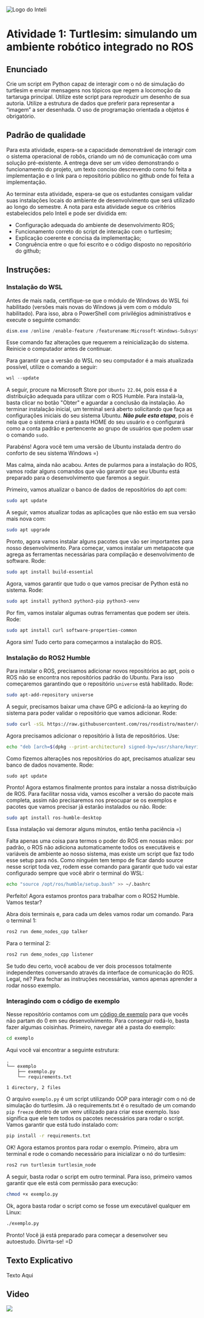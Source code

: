 <img src="../assets/logo-inteli.png" alt="Logo do Inteli"/>

# Atividade 1: Turtlesim: simulando um ambiente robótico integrado no ROS

## Enunciado

Crie um script em Python capaz de interagir com o nó de simulação do turtlesim e enviar mensagens nos tópicos que regem a locomoção da tartaruga principal. Utilize este script para reproduzir um desenho de sua autoria. Utilize a estrutura de dados que preferir para representar a “imagem” a ser desenhada. O uso de programação orientada a objetos é obrigatório.

## Padrão de qualidade

Para esta atividade, espera-se a capacidade demonstrável de interagir com o sistema operacional de robôs, criando um nó de comunicação com uma solução pré-existente. A entrega deve ser um vídeo demonstrando o funcionamento do projeto, um texto conciso descrevendo como foi feita a implementação e o link para o repositório público no github onde foi feita a implementação.

Ao terminar esta atividade, espera-se que os estudantes consigam validar suas instalações locais do ambiente de desenvolvimento que será utilizado ao longo do semestre. A nota para esta atividade segue os critérios estabelecidos pelo Inteli e pode ser dividida em: 
- Configuração adequada do ambiente de desenvolvimento ROS;
- Funcionamento correto do script de interação com o turtlesim;
- Explicação coerente e concisa da implementação;
- Congruência entre o que foi escrito e o código disposto no repositório do github;

## Instruções:

### Instalação do WSL

Antes de mais nada, certifique-se que o módulo de Windows do WSL foi habilitado (versões mais novas do Windows já vem com o módulo habilitado). Para isso, abra o PowerShell com privilégios administrativos e execute o seguinte comando:

```powershell
dism.exe /online /enable-feature /featurename:Microsoft-Windows-Subsystem-Linux /all /norestart
```

Esse comando faz alterações que requerem a reinicialização do sistema. Reinicie o computador antes de continuar.

Para garantir que a versão do WSL no seu computador é a mais atualizada possível, utilize o comando a seguir:
```powershell
wsl --update
```

A seguir, procure na Microsoft Store por `Ubuntu 22.04`, pois essa é a distribuição adequada para utilizar com o ROS Humble. Para instalá-la, basta clicar no botão "Obter" e aguardar a conclusão da instalação. Ao terminar instalação inicial, um terminal será aberto solicitando que faça as configurações iniciais do seu sistema Ubuntu. ***Não pule esta etapa***, pois é nela que o sistema criará a pasta HOME do seu usuário e o configurará como a conta padrão e pertencente ao grupo de usuários que podem usar o comando `sudo`.

Parabéns! Agora você tem uma versão de Ubuntu instalada dentro do conforto de seu sistema Windows =)

Mas calma, ainda não acabou. Antes de pularmos para a instalação do ROS, vamos rodar alguns comandos que vão garantir que seu Ubuntu está preparado para o desenvolvimento que faremos a seguir.

Primeiro, vamos atualizar o banco de dados de repositórios do apt com:
```bash
sudo apt update
```

A seguir, vamos atualizar todas as aplicações que não estão em sua versão mais nova com:
```bash
sudo apt upgrade
```

Pronto, agora vamos instalar alguns pacotes que vão ser importantes para nosso desenvolvimento. Para começar, vamos instalar um metapacote que agrega as ferramentas necessárias para compilação e desenvolvimento de software. Rode:
```bash
sudo apt install build-essential
```

Agora, vamos garantir que tudo o que vamos precisar de Python está no sistema. Rode:
```bash
sudo apt install python3 python3-pip python3-venv
```

Por fim, vamos instalar algumas outras ferramentas que podem ser úteis. Rode:
```bash
sudo apt install curl software-properties-common
```

Agora sim! Tudo certo para começarmos a instalação do ROS.

### Instalação do ROS2 Humble

Para instalar o ROS, precisamos adicionar novos repositórios ao apt, pois o ROS não se encontra nos repositórios padrão do Ubuntu. Para isso começaremos garantindo que o repositório `universe` está habilitado. Rode:

```bash
sudo apt-add-repository universe
```

A seguir, precisamos baixar uma chave GPG e adicioná-la ao keyring do sistema para poder validar o repositório que vamos adicionar. Rode:
```bash
sudo curl -sSL https://raw.githubusercontent.com/ros/rosdistro/master/ros.key -o /usr/share/keyrings/ros-archive-keyring.gpg
```

Agora precisamos adicionar o repositório à lista de repositórios. Use:
```bash
echo "deb [arch=$(dpkg --print-architecture) signed-by=/usr/share/keyrings/ros-archive-keyring.gpg] http://packages.ros.org/ros2/ubuntu $(. /etc/os-release && echo $UBUNTU_CODENAME) main" | sudo tee /etc/apt/sources.list.d/ros2.list > /dev/null
```

Como fizemos alterações nos repositórios do apt, precisamos atualizar seu banco de dados novamente. Rode:

```
sudo apt update
```

Pronto! Agora estamos finalmente prontos para instalar a nossa distribuição de ROS. Para facilitar nossa vida, vamos escolher a versão do pacote mais completa, assim não precisaremos nos preocupar se os exemplos e pacotes que vamos precisar já estarão instalados ou não. Rode:

```bash
sudo apt install ros-humble-desktop
```

Essa instalação vai demorar alguns minutos, então tenha paciência =)

Falta apenas uma coisa para termos o poder do ROS em nossas mãos: por padrão, o ROS não adiciona automaticamente todos os executáveis e variáveis de ambiente ao nosso sistema, mas existe um script que faz todo esse setup para nós. Como ninguém tem tempo de ficar dando source nesse script toda vez, rodem esse comando para garantir que tudo vai estar configurado sempre que você abrir o terminal do WSL:

```bash
echo "source /opt/ros/humble/setup.bash" >> ~/.bashrc
```

Perfeito! Agora estamos prontos para trabalhar com o ROS2 Humble. Vamos testar?

Abra dois terminais e, para cada um deles vamos rodar um comando. Para o terminal 1:

```bash
ros2 run demo_nodes_cpp talker
```

Para o terminal 2:
```bash
ros2 run demo_nodes_cpp listener
```

Se tudo deu certo, você acabou de ver dois processos totalmente independentes conversando através da interface de comunicação do ROS. Legal, né? Para fechar as instruções necessárias, vamos apenas aprender a rodar nosso exemplo.

### Interagindo com o código de exemplo

Nesse repositório contamos com um [código de exemplo](./exemplo) para que vocês não partam do 0 em seu desenvolvimento. Para conseguir rodá-lo, basta fazer algumas coisinhas. Primeiro, navegar até a pasta do exemplo:

```bash
cd exemplo
```

Aqui você vai encontrar a seguinte estrutura:
```
.
└── exemplo
    ├── exemplo.py
    └── requirements.txt

1 directory, 2 files
```

O arquivo `exemplo.py` é um script utilizando OOP para interagir com o nó de simulação do turtlesim. Já o requirements.txt é o resultado de um comando `pip freeze` dentro de um venv utilizado para criar esse exemplo. Isso significa que ele tem todos os pacotes necessários para rodar o script. Vamos garantir que está tudo instalado com: 

```bash
pip install -r requirements.txt
```

OK! Agora estamos prontos para rodar o exemplo. Primeiro, abra um terminal e rode o comando necessário para inicializar o nó do turtlesim:
```bash
ros2 run turtlesim turtlesim_node
```

A seguir, basta rodar o script em outro terminal. Para isso, primeiro vamos garantir que ele está com permissão para execução:

```bash
chmod +x exemplo.py
```

Ok, agora basta rodar o script como se fosse um executável qualquer em Linux:

```bash
./exemplo.py
```

Pronto! Você já está preparado para começar a desenvolver seu autoestudo. Divirta-se! =D

## Texto Explicativo

Texto Aqui

## Video 
<img src="https://github.com/LucaSarhan/ProgramasPonderados/blob/main/ponderada1/WhatsApp%20Video%202023-04-24%20at%2020.56.17.mp4"></a>

